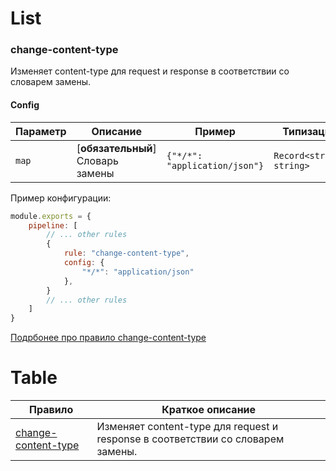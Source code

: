 
# List
<a name="custom_anchor_rule_change-content-type"></a>
### change-content-type

Изменяет content-type для request и response в соответствии со словарем замены.

#### Config

| Параметр    | Описание                          | Пример                     | Типизация              | Дефолтное |
| -------- |-----------------------------------|----------------------------|------------------------|-----------|
| `map`  | [**обязательный**] Словарь замены | `{"*/*": "application/json"}` | `Record<string, string>` | `{}`        |


Пример конфигурации:

```js
module.exports = {
    pipeline: [
        // ... other rules
        {
            rule: "change-content-type",
            config: {
                "*/*": "application/json"
            },
        }
        // ... other rules
    ]
}
```


[Подрбонее про правило change-content-type](./src/rules/change-content-type/README.md)


# Table

| Правило | Краткое описание |
| -- | -- |
| [change-content-type](./src/rules/change-content-type/README.md) | Изменяет content-type для request и response в соответствии со словарем замены. |
